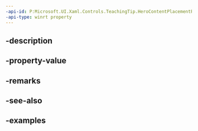 ```yaml
---
-api-id: P:Microsoft.UI.Xaml.Controls.TeachingTip.HeroContentPlacementProperty
-api-type: winrt property
---
```


## -description

## -property-value

## -remarks

## -see-also

## -examples

